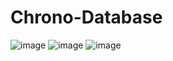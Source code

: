 # Chrono-Database
![image](https://user-images.githubusercontent.com/67759970/170361088-18b535b8-a719-49e0-9bb5-f4b867288b59.png)
![image](https://user-images.githubusercontent.com/67759970/170361140-8d893fe6-ca33-4001-88b8-950982099243.png)
![image](https://user-images.githubusercontent.com/67759970/170361217-64af6a65-8cf6-445b-a458-81ebd03d00de.png)
